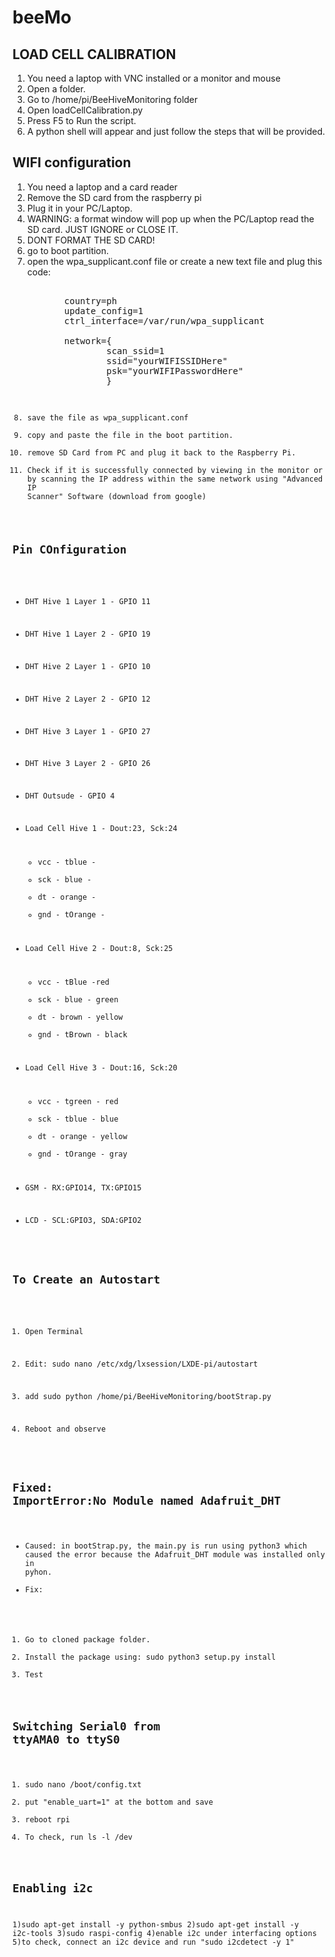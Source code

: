  # beeMo

## LOAD CELL CALIBRATION

1) You need a laptop with VNC installed or a monitor and mouse
2) Open a folder.
3) Go to /home/pi/BeeHiveMonitoring folder
4) Open loadCellCalibration.py
5) Press F5 to Run the script.
6) A python shell will appear and just follow the steps that will be provided. 

## WIFI configuration

1) You need a laptop and a card reader
2) Remove the SD card from the raspberry pi
4) Plug it in your PC/Laptop.
5) WARNING: a format window will pop up when the PC/Laptop read the SD card. JUST IGNORE or CLOSE IT. 
6) DONT FORMAT THE SD CARD!
7) go to boot partition.
8) open the wpa_supplicant.conf file or create a new text file and plug this code:
    <pre> 
          country=ph
          update_config=1
          ctrl_interface=/var/run/wpa_supplicant

          network={
                  scan_ssid=1
                  ssid="yourWIFISSIDHere"
                  psk="yourWIFIPasswordHere"
                  }
    <code>
  9) save the file as wpa_supplicant.conf
  10) copy and paste the file in the boot partition.
  11) remove SD Card from PC and plug it back to the Raspberry Pi.
  12) Check if it is successfully connected by viewing in the monitor or by scanning the IP address within the same network using "Advanced IP Scanner" Software (download from google)


## Pin COnfiguration


* DHT Hive 1 Layer 1  -  GPIO 11
* DHT Hive 1 Layer 2  -  GPIO 19
* DHT Hive 2 Layer 1  -  GPIO 10
* DHT Hive 2 Layer 2  -  GPIO 12
* DHT Hive 3 Layer 1  -  GPIO 27
* DHT Hive 3 Layer 2  -  GPIO 26
* DHT Outsude   -  GPIO 4

* Load Cell Hive 1 - Dout:23, Sck:24
  * vcc - tblue -
  * sck - blue   - 
  * dt - orange -  
  * gnd - tOrange - 

* Load Cell Hive 2 - Dout:8, Sck:25
  * vcc - tBlue -red
  * sck - blue - green
  * dt -  brown - yellow
  * gnd - tBrown - black 
 
* Load Cell Hive 3 - Dout:16, Sck:20 
  * vcc - tgreen - red 
  * sck - tblue   - blue
  * dt - orange - yellow 
  * gnd - tOrange - gray

* GSM - RX:GPIO14, TX:GPIO15

* LCD - SCL:GPIO3, SDA:GPIO2

## To Create an Autostart

1) Open Terminal

2) Edit: 
    sudo nano /etc/xdg/lxsession/LXDE-pi/autostart
    
3) add 
    sudo python /home/pi/BeeHiveMonitoring/bootStrap.py
    
4) Reboot and observe

## Fixed: ImportError:No Module named Adafruit_DHT

* Caused: in bootStrap.py, the main.py is run using python3 which caused the error because the Adafruit_DHT module was installed only in pyhon.
* Fix: 
 1) Go to cloned package folder.
 2) Install the package using:
      sudo python3 setup.py install
 3) Test

## Switching Serial0 from ttyAMA0 to ttyS0

 1) sudo nano /boot/config.txt
 2) put "enable_uart=1" at the bottom and save
 3) reboot rpi
 4) To check, run ls -l /dev

## Enabling i2c
 1)sudo apt-get install -y python-smbus
 2)sudo apt-get install -y i2c-tools
 3)sudo raspi-config
 4)enable i2c under interfacing options
 5)to check, connect an i2c device and run  "sudo i2cdetect -y 1"
